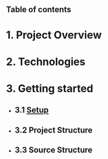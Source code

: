 Table of contents
-------------------

# 1. Project Overview

# 2. Technologies

# 3. Getting started

- ## 3.1 [Setup](./SETUP.md)

- ## 3.2 Project Structure

- ## 3.3 Source Structure
